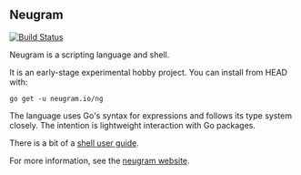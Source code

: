 ## Neugram

[![Build Status](https://secure.travis-ci.org/neugram/ng.png)](http://travis-ci.org/neugram/ng)

Neugram is a scripting language and shell.

It is an early-stage experimental hobby project.
You can install from HEAD with:

```
go get -u neugram.io/ng
```

The language uses Go's syntax for expressions and follows its type system closely.
The intention is lightweight interaction with Go packages.

There is a bit of a [shell user guide](https://github.com/neugram/ng/blob/master/docs/shell.md).

For more information, see the [neugram website](https://neugram.io).
